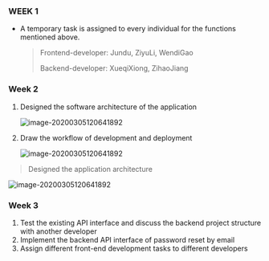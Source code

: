 ### WEEK 1

- A temporary task is assigned to every individual for the functions mentioned above.

  > Frontend-developer: Jundu, ZiyuLi, WendiGao
  >
  > Backend-developer: XueqiXiong, ZihaoJiang
  >
  > 

### Week 2

1. Designed the software architecture of the application

   ![image-20200305120641892](D:\UNSW学习资料\9900\9900project\individual_contribution\XueqiXiong.assets\图片2.png)

2. Draw the workflow of development and deployment

   ![image-20200305120641892](D:\UNSW学习资料\9900\9900project\individual_contribution\XueqiXiong.assets\图片3.png)



> Designed the application architecture 
>

![image-20200305120641892](D:\UNSW学习资料\9900\9900project\individual_contribution\XueqiXiong.assets\图片1.png)

### Week 3

1. Test the existing API interface and discuss the backend project structure with another developer
2. Implement the backend API interface of password reset by email
3. Assign different front-end development tasks to different developers

 

### 

> 